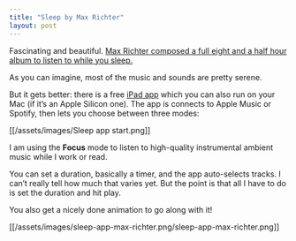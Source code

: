 ```yaml
---
title: "Sleep by Max Richter"
layout: post
---
```


Fascinating and beautiful. [Max Richter composed a full eight and a half hour album to listen to while you sleep. ](https://en.wikipedia.org/wiki/Sleep_(album))

As you can imagine, most of the music and sounds are pretty serene.

But it gets better: there is a free [iPad app](https://apps.apple.com/de/app/sleep-by-max-richter/id1509084936?l=en-GB) which you can also run on your Mac (if it’s an Apple Silicon one). The app is connects to Apple Music or Spotify, then lets you choose between three modes: 

[[/assets/images/Sleep app start.png]]


I am using the **Focus** mode to listen to high-quality instrumental ambient music while I work or read. 

You can set a duration, basically a timer, and the app auto-selects tracks. I can’t really tell how much that varies yet. But the point is that all I have to do is set the duration and hit play.

You also get a nicely done animation to go along with it!

[[/assets/images/sleep-app-max-richter.png/sleep-app-max-richter.png]]
